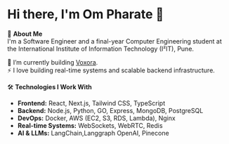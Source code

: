 # Hi there, I'm Om Pharate 👋

🚀 **About Me**  
I'm a Software Engineer and a final-year Computer Engineering student at the International Institute of Information Technology (I²IT), Pune.

🔭 I’m currently building [Voxora](https://github.com/voxora-cloud).  
⚡ I love building real-time systems and scalable backend infrastructure.

🛠 **Technologies I Work With**  
- **Frontend:** React, Next.js, Tailwind CSS, TypeScript  
- **Backend:** Node.js, Python, GO, Express, MongoDB, PostgreSQL  
- **DevOps:** Docker, AWS (EC2, S3, RDS, Lambda), Nginx  
- **Real-time Systems:** WebSockets, WebRTC, Redis  
- **AI & LLMs:** LangChain,Langgraph OpenAI, Pinecone
